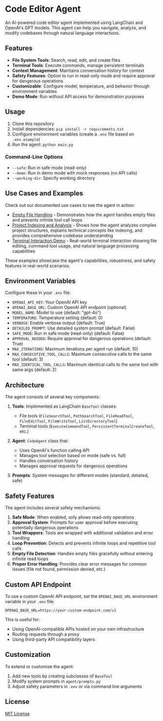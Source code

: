 # Code Editor Agent

An AI-powered code editor agent implemented using LangChain and OpenAI's GPT models. This agent can help you navigate, analyze, and modify codebases through natural language interactions.

## Features

- **File System Tools**: Search, read, edit, and create files
- **Terminal Tools**: Execute commands, manage persistent terminals
- **Context Management**: Maintains conversation history for context
- **Safety Features**: Option to run in read-only mode and require approval for dangerous operations
- **Customizable**: Configure model, temperature, and behavior through environment variables
- **Demo Mode**: Run without API access for demonstration purposes

## Usage

1. Clone this repository
2. Install dependencies: `pip install -r requirements.txt`
3. Configure environment variables (create a `.env` file based on `.env.example`)
4. Run the agent: `python main.py`

### Command-Line Options

- `--safe`: Run in safe mode (read-only)
- `--demo`: Run in demo mode with mock responses (no API calls)
- `--working-dir`: Specify working directory

## Use Cases and Examples

Check out our documented use cases to see the agent in action:

- [Empty File Handling](examples/empty_file_handling_case.md) - Demonstrates how the agent handles empty files and prevents infinite tool call loops
- [Project Indexing and Analysis](examples/project_indexing_and_analysis.md) - Shows how the agent analyzes complex project structures, explains technical concepts like indexing, and provides comprehensive codebase understanding
- [Terminal Interaction Demo](examples/terminal_interaction_demo.md) - Real-world terminal interaction showing file editing, command tool usage, and natural language processing capabilities

These examples showcase the agent's capabilities, robustness, and safety features in real-world scenarios.

## Environment Variables

Configure these in your `.env` file:

- `OPENAI_API_KEY`: Your OpenAI API key
- `OPENAI_BASE_URL`: Custom OpenAI API endpoint (optional)
- `MODEL_NAME`: Model to use (default: "gpt-4o")
- `TEMPERATURE`: Temperature setting (default: 0)
- `VERBOSE`: Enable verbose output (default: True)
- `DETAILED_PROMPT`: Use detailed system prompt (default: False)
- `SAFE_MODE`: Run in safe mode (read-only) (default: False)
- `APPROVAL_NEEDED`: Require approval for dangerous operations (default: True)
- `MAX_ITERATIONS`: Maximum iterations per agent run (default: 10)
- `MAX_CONSECUTIVE_TOOL_CALLS`: Maximum consecutive calls to the same tool (default: 3)
- `MAX_IDENTICAL_TOOL_CALLS`: Maximum identical calls to the same tool with same args (default: 2)

## Architecture

The agent consists of several key components:

1. **Tools**: Implemented as LangChain `BaseTool` classes:
   - File tools (`FileSearchTool`, `PathSearchTool`, `FileReadTool`, `FileEditTool`, `FileWriteTool`, `ListDirectoryTool`)
   - Terminal tools (`ExecuteCommandTool`, `PersistentTerminalCreateTool`, etc.)

2. **Agent**: `CodeAgent` class that:
   - Uses OpenAI's function calling API
   - Manages tool selection based on mode (safe vs. full)
   - Handles conversation history
   - Manages approval requests for dangerous operations

3. **Prompts**: System messages for different modes (standard, detailed, safe)

## Safety Features

The agent includes several safety mechanisms:

1. **Safe Mode**: When enabled, only allows read-only operations
2. **Approval System**: Prompts for user approval before executing potentially dangerous operations
3. **Tool Wrappers**: Tools are wrapped with additional validation and error handling
4. **Loop Prevention**: Detects and prevents infinite loops and repetitive tool calls
5. **Empty File Detection**: Handles empty files gracefully without entering infinite read loops
6. **Proper Error Handling**: Provides clear error messages for common issues (file not found, permission denied, etc.)

## Custom API Endpoint

To use a custom OpenAI API endpoint, set the `OPENAI_BASE_URL` environment variable in your `.env` file:

```
OPENAI_BASE_URL=https://your-custom-endpoint.com/v1
```

This is useful for:
- Using OpenAI-compatible APIs hosted on your own infrastructure
- Routing requests through a proxy
- Using third-party API compatibility layers

## Customization

To extend or customize the agent:

1. Add new tools by creating subclasses of `BaseTool`
2. Modify system prompts in `agent/prompts.py`
3. Adjust safety parameters in `.env` or via command line arguments

## License

[MIT License](LICENSE) 